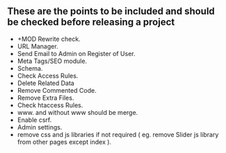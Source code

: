 These are the points to be included and should be checked before releasing a project
-------------------------------------------------------------------------------------

- +MOD Rewrite check.
- URL Manager.
- Send Email to Admin on Register of User.
- Meta Tags/SEO module.
- Schema.
- Check Access Rules.
- Delete Related Data
- Remove Commented Code.
- Remove Extra Files.
- Check htaccess Rules.
- www. and without www should be merge.
- Enable csrf.
- Admin settings.
- remove css and js libraries if not required ( eg. remove Slider js library from other pages except index ).
